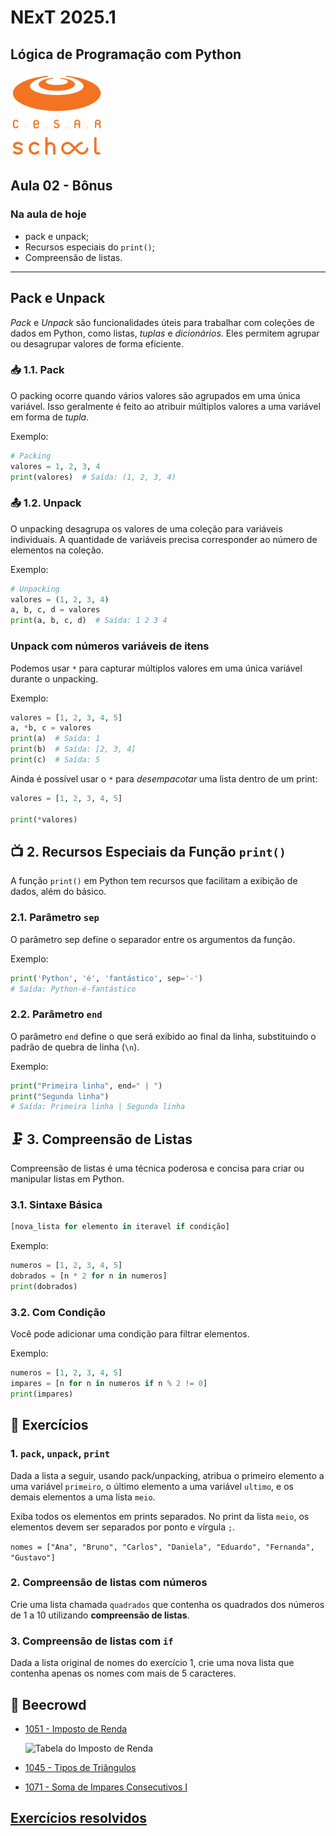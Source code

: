# NExT 2025.1

## **Lógica de Programação** com Python

![CESAR School](/cesar_school.png)

## Aula 02 - Bônus

### Na aula de hoje

- pack e unpack;
- Recursos especiais do `print()`;
- Compreensão de listas.

------------------

## Pack e Unpack

_Pack_ e _Unpack_ são funcionalidades úteis para trabalhar com coleções de dados em Python, como listas, _tuplas_ e _dicionários_. Eles permitem agrupar ou desagrupar valores de forma eficiente.

### 📥 1.1. Pack

O packing ocorre quando vários valores são agrupados em uma única variável. Isso geralmente é feito ao atribuir múltiplos valores a uma variável em forma de _tupla_.

Exemplo:

```python
# Packing
valores = 1, 2, 3, 4
print(valores)  # Saída: (1, 2, 3, 4)
```

### 📤 1.2. Unpack

O unpacking desagrupa os valores de uma coleção para variáveis individuais. A quantidade de variáveis precisa corresponder ao número de elementos na coleção.

Exemplo:

```python
# Unpacking
valores = (1, 2, 3, 4)
a, b, c, d = valores
print(a, b, c, d)  # Saída: 1 2 3 4
```

### Unpack com números variáveis de itens

Podemos usar `*` para capturar múltiplos valores em uma única variável durante o unpacking.

Exemplo:

```python
valores = [1, 2, 3, 4, 5]
a, *b, c = valores
print(a)  # Saída: 1
print(b)  # Saída: [2, 3, 4]
print(c)  # Saída: 5
```

Ainda é possível usar o `*` para _desempacotar_ uma lista dentro de um print:

```python
valores = [1, 2, 3, 4, 5]

print(*valores)
```

## 📺 2. Recursos Especiais da Função `print()`

A função `print()` em Python tem recursos que facilitam a exibição de dados, além do básico.

### 2.1. Parâmetro `sep`

O parâmetro sep define o separador entre os argumentos da função.

Exemplo:

```python
print('Python', 'é', 'fantástico', sep='-')
# Saída: Python-é-fantástico
```

### 2.2. Parâmetro `end`

O parâmetro `end` define o que será exibido ao final da linha, substituindo o padrão de quebra de linha (`\n`).

Exemplo:

```python
print("Primeira linha", end=" | ")
print("Segunda linha")
# Saída: Primeira linha | Segunda linha
```

## 🗜️ 3. Compreensão de Listas

Compreensão de listas é uma técnica poderosa e concisa para criar ou manipular listas em Python.

### 3.1. Sintaxe Básica

```python
[nova_lista for elemento in iteravel if condição]
```

Exemplo:

```python
numeros = [1, 2, 3, 4, 5]
dobrados = [n * 2 for n in numeros]
print(dobrados)
```

### 3.2. Com Condição

Você pode adicionar uma condição para filtrar elementos.

Exemplo:

```python
numeros = [1, 2, 3, 4, 5]
impares = [n for n in numeros if n % 2 != 0]
print(impares)
```

## 🧱 Exercícios

### 1. `pack`, `unpack`, `print`

Dada a lista a seguir, usando pack/unpacking, atribua o primeiro elemento a uma variável `primeiro`, o último elemento a uma variável `ultimo`, e os demais elementos a uma lista `meio`.

Exiba todos os elementos em prints separados. No print da lista `meio`, os elementos devem ser separados por ponto e vírgula `;`.

`nomes = ["Ana", "Bruno", "Carlos", "Daniela", "Eduardo", "Fernanda", "Gustavo"]`

### 2. Compreensão de listas com números

Crie uma lista chamada `quadrados` que contenha os quadrados dos números de 1 a 10 utilizando **compreensão de listas**.

### 3. Compreensão de listas com `if`

Dada a lista original de nomes do exercício 1, crie uma nova lista que contenha apenas os nomes com mais de 5 caracteres.

## 🐝 Beecrowd

- [1051 - Imposto de Renda](https://judge.beecrowd.com/pt/problems/view/1051)

    ![Tabela do Imposto de Renda](https://resources.beecrowd.com/gallery/images/problems/UOJ_1051_pt.png)

- [1045 - Tipos de Triângulos](https://judge.beecrowd.com/pt/problems/view/1045)
- [1071 - Soma de Impares Consecutivos I](https://judge.beecrowd.com/pt/problems/view/1071)

## [Exercícios resolvidos](/aula02/exercicios/)
